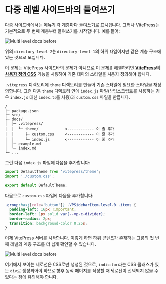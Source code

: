 # 다중 레벨 사이드바의 들여쓰기

다중 사이드바에서는 메뉴가 각 계층마다 들여쓰기로 표시됩니다. 그러나 VitePress는 기본적으로 두 번째 계층부터 들여쓰기를 시작합니다. 예를 들어:

![Multi level docs before](/doc-multi-level-docs-before.png)

위의 `directory-level-2`는 `directory-level-1`의 하위 파일이지만 같은 계층 구조에 있는 것으로 보입니다.

이 문제는 VitePress 사이드바의 문제가 아니므로 이 문제를 해결하려면 **[VitePress의 사용자 정의 CSS](https://vitepress.dev/ko/guide/extending-default-theme#customizing-css)** 기능을 사용하여 기존 테마의 스타일을 사용자 정의해야 합니다.

`.vitepress` 디렉토리에 `theme` 디렉토리를 만들어 기존 스타일에 필요한 스타일을 재정의합니다. 그런 다음 `theme` 디렉토리 안에 `index.js` 파일(타입스크립트를 사용하는 경우 `index.js` 대신 `index.ts`를 사용)과 `custom.css` 파일을 만듭니다.

```text
/
├─ package.json
├─ src/
├─ docs/
│  ├─ .vitepress/
│  │  └─ theme/            <------------ 이 줄 추가
│  │     ├─ custom.css     <------------ 이 줄 추가
│  │     └─ index.js       <------------ 이 줄 추가
│  ├─ example.md
│  └─ index.md
└─ ...
```

그런 다음 `index.js` 파일에 다음을 추가합니다:

```javascript
import DefaultTheme from 'vitepress/theme';
import './custom.css';

export default DefaultTheme;
```

다음으로 `custom.css` 파일에 다음을 추가합니다:

```css
.group:has([role='button']) .VPSidebarItem.level-0 .items {
  padding-left: 16px !important;
  border-left: 1px solid var(--vp-c-divider);
  border-radius: 2px;
  transition: background-color 0.25s;
}
```

이제 VitePress 서버를 시작합니다. 이렇게 하면 하위 콘텐츠가 존재하는 그룹의 첫 번째 레벨의 계층 구조를 더 쉽게 확인할 수 있습니다.

![Multi level docs before](/doc-multi-level-docs-after.png)

여기에서 보이는 세로선은 CSS로만 생성된 것으로, `indicator`라는 CSS 클래스가 있는 `div`로 생성되어야 하므로 향후 동적 페이지를 작성할 때 세로선이 선택되지 않을 수 있다는 점에 유의해야 합니다.
